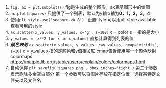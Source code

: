 1. `fig, ax = plt.subplots()` fig是生成的整个图形，ax表示图形中的绘图
2. `ax.plot(squares)` 只提供了一个列表，默认为y轴 x轴为**0，1，2，3，4**
3. 使用`plt.style.use('seaborn-v0_8') ` 设置style 可以用plt.style.available查看可用的style
4. `ax.scatter(x_values, y_values, c='g', s=100)` c = color s = 指的是大小
5. `y_values = [x**2 for x in x_values]` 直接计算得到列表的值
6. **_颜色映射_** `ax.scatter(x_values, y_values, c=y_values, cmap='viridis', s=10)` c = y_values 指的是颜色和y值相关联 cmap告诉使用哪一个颜色映射 colormaps https://matplotlib.org/stable/users/explain/colors/colormaps.html
7. 自动保存 `plt.savefig('squares.png', bbox_inches='tight')` 第二个参数表示删除多余空白部分 第一个参数可以将图片存放在指定位置，选择某特定文件夹以及文件名